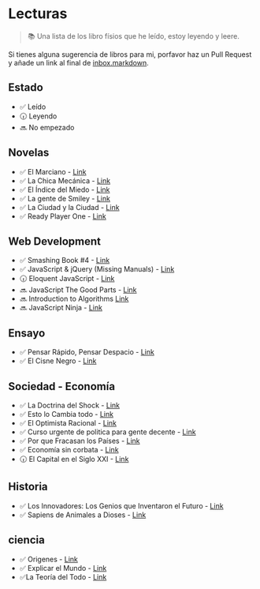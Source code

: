 # Lecturas

> :books: Una lista de los libro físios que he leído, estoy leyendo y leere.

Si tienes alguna sugerencia de libros para mi, porfavor haz un Pull Request y añade un link al final de [inbox.markdown](https://github.com/BalbuenaJuan/Books/blob/master/inbox.markdown).

## Estado

- :white_check_mark: Leído
- :clock630: Leyendo
- :soon: No empezado

## Novelas

- :white_check_mark: El Marciano - [Link](https://www.amazon.es/Marciano-El-Andy-Weir/dp/6074808295/ref=tmm_pap_swatch_0?_encoding=UTF8&qid=1459770845&sr=8-1)
- :white_check_mark: La Chica Mecánica - [Link](https://www.amazon.es/chica-mec%C3%A1nica-BEST-SELLER/dp/849989528X/ref=sr_1_1?ie=UTF8&qid=1459770882&sr=8-1&keywords=La+Chica+Mec%C3%A1nica)
- :white_check_mark: El Índice del Miedo - [Link](https://www.amazon.es/ndice-Del-Miedo-NOVELA-INTRIGA/dp/8425348498/ref=tmm_hrd_swatch_0?_encoding=UTF8&qid=1459770912&sr=8-1)
- :white_check_mark: La gente de Smiley - [Link](https://www.amazon.es/gente-Smiley-Agente-ebook/dp/B006FHKY8A/ref=tmm_kin_swatch_0?_encoding=UTF8&qid=1459770942&sr=8-1)
- :white_check_mark: La Ciudad y la Ciudad - [Link](https://www.amazon.es/ciudad-Solaris-ficci-n/dp/8498007682/ref=tmm_pap_swatch_0?_encoding=UTF8&qid=1459770973&sr=8-1)
- :white_check_mark: Ready Player One - [Link](https://www.amazon.es/Ready-player-one-Grandes-novelas/dp/8466649174/ref=sr_1_1_twi_pap_2?s=books&ie=UTF8&qid=1488554005&sr=1-1&keywords=ready+player+one)

## Web Development

- :white_check_mark: Smashing Book #4 - [Link](https://shop.smashingmagazine.com/products/smashing-book-4-ebooks)
- :white_check_mark: JavaScript & jQuery (Missing Manuals) - [Link](https://www.amazon.es/JavaScript-jQuery-David-Sawyer-McFarland/dp/1491947071/ref=sr_1_1_twi_pap_1?ie=UTF8&qid=1459771041&sr=8-1&keywords=JavaScript+%26+jQuery+%28Missing+Manuals%29)
- :clock630: Eloquent JavaScript - [Link](https://www.amazon.es/Eloquent-JavaScript-Modern-Introduction-Programming/dp/1593275846/ref=sr_1_1_twi_pap_1?ie=UTF8&qid=1459771072&sr=8-1&keywords=Eloquent+JavaScript)
- :soon: JavaScript The Good Parts - [Link](https://www.amazon.es/JavaScript-Parts-Working-Shallow-Grain/dp/0596517742/ref=sr_1_1_twi_pap_1?ie=UTF8&qid=1459771099&sr=8-1&keywords=JavaScript+The+Good+Parts)
- :soon: Introduction to Algorithms
[Link](https://www.amazon.es/dp/0262533057/ref=wl_it_dp_o_pC_nS_ttl?_encoding=UTF8&colid=2VU7E50GNYAAS&coliid=I19ZC4JUIWNGJC)
- :soon: JavaScript Ninja - [Link](https://www.amazon.es/JavaScript-Ninja-Anaya-Multimedia-Manning/dp/8441533970/ref=sr_1_2?ie=UTF8&qid=1459771126&sr=8-2&keywords=javascript+ninja)

## Ensayo

- :white_check_mark: Pensar Rápido, Pensar Despacio - [Link](https://www.amazon.es/Pensar-r-pido-pensar-despacio-DEBATE/dp/8483068613/ref=tmm_hrd_swatch_0?_encoding=UTF8&qid=1459771206&sr=8-1)
- :white_check_mark: El Cisne Negro - [Link](https://www.amazon.es/cisne-negro-improbable-Divulgaci%C3%B3n-Actualidad/dp/8408008544/ref=sr_1_1_twi_per_1?ie=UTF8&qid=1459771232&sr=8-1&keywords=El+Cisne+Negro)

## Sociedad - Economía

- :white_check_mark: La Doctrina del Shock - [Link](https://www.amazon.es/doctrina-del-shock-capitalismo-Divulgaci%C3%B3n/dp/8408006738/ref=sr_1_1?ie=UTF8&qid=1459771279&sr=8-1&keywords=La+Doctrina+del+Shock)
- :white_check_mark: Esto lo Cambia todo - [Link](https://www.amazon.es/Esto-Cambia-Todo-Estado-Sociedad/dp/8449331021/ref=sr_1_1_twi_per_1?ie=UTF8&qid=1459771301&sr=8-1&keywords=Esto+lo+Cambia+todo)
- :white_check_mark: El Optimista Racional - [Link](https://www.amazon.es/El-optimista-racional-capacidad-PENSAMIENTO/dp/8430608109/ref=sr_1_1?ie=UTF8&qid=1459771325&sr=8-1&keywords=El+Optimista+Racional)
- :white_check_mark: Curso urgente de politica para gente decente - [Link](http://www.amazon.com/Curso-urgente-tica-gente-decente/dp/8432220817/ref=tmm_pap_swatch_0?_encoding=UTF8&qid=1459159656&sr=1-1)
- :white_check_mark: Por que Fracasan los Países - [Link](https://www.amazon.es/Por-Qu%C3%A9-Fracasan-Pa%C3%ADses-Divulgaci%C3%B3n/dp/8423418901/ref=sr_1_1?ie=UTF8&qid=1459771356&sr=8-1&keywords=Por+que+Fracasan+los+Pa%C3%ADses)
- :white_check_mark: Economía sin corbata - [Link](https://www.amazon.es/Econom%C3%ADa-Sin-Corbata-Conversaciones-Hija/dp/8408141910/ref=sr_1_1_twi_pap_1?s=books&ie=UTF8&qid=1488554070&sr=1-1&keywords=economia+sin+corbata)
- :clock630: El Capital en el Siglo XXI - [Link](https://www.amazon.es/El-Capital-Siglo-XXI-ECONOM%C3%8DA/dp/8490565473/ref=sr_1_1?s=books&ie=UTF8&qid=1462967902&sr=1-1&keywords=el+capital+en+el+siglo+xxi)

## Historia

- :white_check_mark: Los Innovadores: Los Genios que Inventaron el Futuro - [Link](https://www.amazon.es/Innovadores-Los-Genios-Inventaron-Futuro/dp/1101873280/ref=sr_1_fkmr0_1?ie=UTF8&qid=1459771384&sr=8-1-fkmr0&keywords=Los+Innovadores%3A+Como+un+Grupo+de+Hackers%2C+Genios%2C+y+Geeks+Crearon+la+Revolucion+Digital)
- :white_check_mark: Sapiens de Animales a Dioses - [Link](https://www.amazon.es/Animales-Dioses-Sapiens-DEBATE/dp/8499926223/ref=tmm_hrd_swatch_0?_encoding=UTF8&qid=1459771412&sr=8-1)

## ciencia

- :white_check_mark: Origenes - [Link](https://www.amazon.es/Or%C3%ADgenes-Contextos-Neil-deGrasse-Tyson/dp/8449330726/ref=sr_1_3_twi_per_1?ie=UTF8&qid=1459771444&sr=8-3&keywords=Origenes)
- :white_check_mark: Explicar el Mundo - [Link](https://www.amazon.es/Explicar-Mundo-PENSAMIENTO-WEINBERG-STEVEN/dp/8430617248/ref=sr_1_1?ie=UTF8&qid=1459771470&sr=8-1&keywords=Explicar+el+Mundo)
- :white_check_mark:La Teoría del Todo - [Link](https://www.amazon.es/Teor%C3%ADa-Del-Todo-ENSAYO-CIENCIA/dp/8483468913/ref=sr_1_1_twi_pap_1?s=books&ie=UTF8&qid=1488554117&sr=1-1&keywords=la+teor%C3%ADa+del+todo)
